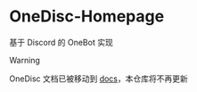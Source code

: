 # OneDisc-Homepage

 基于 Discord 的 OneBot 实现 

> [!WARNING]
> OneDisc 文档已被移动到 [docs](https://github.com/ITCraftDevelopmentTeam/OneDisc/tree/master/docs)，本仓库将不再更新
